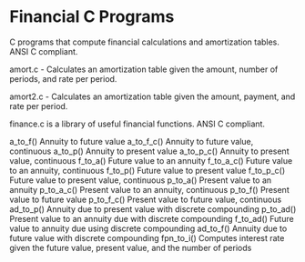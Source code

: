 # Financial C Programs
C programs that compute financial calculations and amortization tables.  ANSI C compliant.

amort.c - Calculates an amortization table given the amount, number of periods, and rate per period.

amort2.c - Calculates an amortization table given the amount, payment, and rate per period.

finance.c is a library of useful financial functions.  ANSI C compliant.

a_to_f()        Annuity to future value
a_to_f_c()      Annuity to future value, continuous
a_to_p()	    Annuity to present value
a_to_p_c()      Annuity to present value, continuous
f_to_a()        Future value to an annuity
f_to_a_c()      Future value to an annuity, continuous
f_to_p()        Future value to present value
f_to_p_c()      Future value to present value, continuous
p_to_a()        Present value to an annuity
p_to_a_c()      Present value to an annuity, continuous
p_to_f()        Present value to future value
p_to_f_c()      Present value to future value, continuous
ad_to_p()       Annuity due to present value with discrete compounding
p_to_ad()       Present value to an annuity due with discrete compounding
f_to_ad()       Future value to annuity due using discrete compounding
ad_to_f()       Annuity due to future value with discrete compounding
fpn_to_i()      Computes interest rate given the future value, present value, and the number of periods
